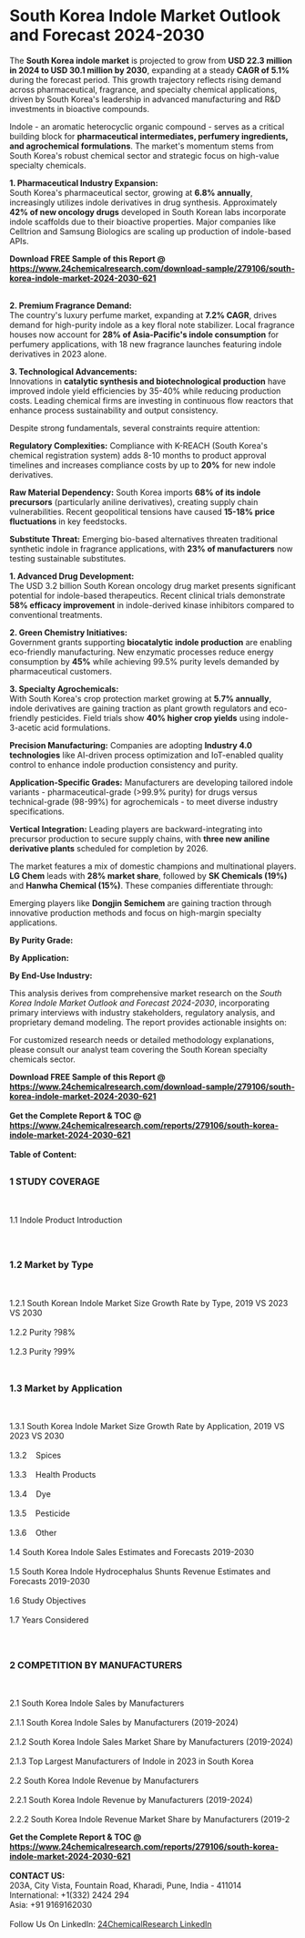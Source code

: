 <h1>South Korea Indole Market Outlook and Forecast 2024-2030</h1><p>The <strong>South Korea indole market</strong> is projected to grow from <strong>USD 22.3 million in 2024 to USD 30.1 million by 2030</strong>, expanding at a steady <strong>CAGR of 5.1%</strong> during the forecast period. This growth trajectory reflects rising demand across pharmaceutical, fragrance, and specialty chemical applications, driven by South Korea's leadership in advanced manufacturing and R&amp;D investments in bioactive compounds.</p><p>Indole - an aromatic heterocyclic organic compound - serves as a critical building block for <strong>pharmaceutical intermediates, perfumery ingredients, and agrochemical formulations</strong>. The market's momentum stems from South Korea's robust chemical sector and strategic focus on high-value specialty chemicals.</p><p><strong>1. Pharmaceutical Industry Expansion:</strong><br>
South Korea's pharmaceutical sector, growing at <strong>6.8% annually</strong>, increasingly utilizes indole derivatives in drug synthesis. Approximately <strong>42% of new oncology drugs</strong> developed in South Korean labs incorporate indole scaffolds due to their bioactive properties. Major companies like Celltrion and Samsung Biologics are scaling up production of indole-based APIs.</p><div><b>Download FREE Sample of this Report @ 
            <a href="https://www.24chemicalresearch.com/download-sample/279106/south-korea-indole-market-2024-2030-621">
            https://www.24chemicalresearch.com/download-sample/279106/south-korea-indole-market-2024-2030-621</a></b></div><br><p><strong>2. Premium Fragrance Demand:</strong><br>
The country's luxury perfume market, expanding at <strong>7.2% CAGR</strong>, drives demand for high-purity indole as a key floral note stabilizer. Local fragrance houses now account for <strong>28% of Asia-Pacific's indole consumption</strong> for perfumery applications, with 18 new fragrance launches featuring indole derivatives in 2023 alone.</p><p><strong>3. Technological Advancements:</strong><br>
Innovations in <strong>catalytic synthesis and biotechnological production</strong> have improved indole yield efficiencies by 35-40% while reducing production costs. Leading chemical firms are investing in continuous flow reactors that enhance process sustainability and output consistency.</p><p>Despite strong fundamentals, several constraints require attention:</p><p><strong>Regulatory Complexities:</strong> Compliance with K-REACH (South Korea's chemical registration system) adds 8-10 months to product approval timelines and increases compliance costs by up to <strong>20%</strong> for new indole derivatives.</p><p><strong>Raw Material Dependency:</strong> South Korea imports <strong>68% of its indole precursors</strong> (particularly aniline derivatives), creating supply chain vulnerabilities. Recent geopolitical tensions have caused <strong>15-18% price fluctuations</strong> in key feedstocks.</p><p><strong>Substitute Threat:</strong> Emerging bio-based alternatives threaten traditional synthetic indole in fragrance applications, with <strong>23% of manufacturers</strong> now testing sustainable substitutes.</p><p><strong>1. Advanced Drug Development:</strong><br>
The USD 3.2 billion South Korean oncology drug market presents significant potential for indole-based therapeutics. Recent clinical trials demonstrate <strong>58% efficacy improvement</strong> in indole-derived kinase inhibitors compared to conventional treatments.</p><p><strong>2. Green Chemistry Initiatives:</strong><br>
Government grants supporting <strong>biocatalytic indole production</strong> are enabling eco-friendly manufacturing. New enzymatic processes reduce energy consumption by <strong>45%</strong> while achieving 99.5% purity levels demanded by pharmaceutical customers.</p><p><strong>3. Specialty Agrochemicals:</strong><br>
With South Korea's crop protection market growing at <strong>5.7% annually</strong>, indole derivatives are gaining traction as plant growth regulators and eco-friendly pesticides. Field trials show <strong>40% higher crop yields</strong> using indole-3-acetic acid formulations.</p><p><strong>Precision Manufacturing:</strong> Companies are adopting <strong>Industry 4.0 technologies</strong> like AI-driven process optimization and IoT-enabled quality control to enhance indole production consistency and purity.</p><p><strong>Application-Specific Grades:</strong> Manufacturers are developing tailored indole variants - pharmaceutical-grade (&gt;99.9% purity) for drugs versus technical-grade (98-99%) for agrochemicals - to meet diverse industry specifications.</p><p><strong>Vertical Integration:</strong> Leading players are backward-integrating into precursor production to secure supply chains, with <strong>three new aniline derivative plants</strong> scheduled for completion by 2026.</p><p>The market features a mix of domestic champions and multinational players. <strong>LG Chem</strong> leads with <strong>28% market share</strong>, followed by <strong>SK Chemicals (19%)</strong> and <strong>Hanwha Chemical (15%)</strong>. These companies differentiate through:</p><p>Emerging players like <strong>Dongjin Semichem</strong> are gaining traction through innovative production methods and focus on high-margin specialty applications.</p><p><strong>By Purity Grade:</strong></p><p><strong>By Application:</strong></p><p><strong>By End-Use Industry:</strong></p><p>This analysis derives from comprehensive market research on the <em>South Korea Indole Market Outlook and Forecast 2024-2030</em>, incorporating primary interviews with industry stakeholders, regulatory analysis, and proprietary demand modeling. The report provides actionable insights on:</p><p>For customized research needs or detailed methodology explanations, please consult our analyst team covering the South Korean specialty chemicals sector.</p><div><b>Download FREE Sample of this Report @ 
            <a href="https://www.24chemicalresearch.com/download-sample/279106/south-korea-indole-market-2024-2030-621">
            https://www.24chemicalresearch.com/download-sample/279106/south-korea-indole-market-2024-2030-621</a></b></div><br><div><b>Get the Complete Report & TOC @ 
            <a href="https://www.24chemicalresearch.com/reports/279106/south-korea-indole-market-2024-2030-621">
            https://www.24chemicalresearch.com/reports/279106/south-korea-indole-market-2024-2030-621</a></b></div><br>
            <b>Table of Content:</b><p><h2><span style="font-size:16px"><strong>1 STUDY COVERAGE</strong></span></h2><br />
<p>1.1 Indole Product Introduction</p><br />
<h2><span style="font-size:16px"><strong>1.2 Market by Type</strong></span></h2><br />
<p>1.2.1 South Korean Indole Market Size Growth Rate by Type, 2019 VS 2023 VS 2030<br /><br />
1.2.2 Purity ?98%&nbsp;&nbsp; &nbsp;<br /><br />
1.2.3 Purity ?99%<br /><br />
<h2><span style="font-size:16px"><strong>1.3 Market by Application</strong></span></h2><br />
<p>1.3.1 South Korea Indole Market Size Growth Rate by Application, 2019 VS 2023 VS 2030<br /><br />
1.3.2&nbsp;&nbsp; &nbsp;Spices<br /><br />
1.3.3&nbsp;&nbsp; &nbsp;Health Products<br /><br />
1.3.4&nbsp;&nbsp; &nbsp;Dye<br /><br />
1.3.5&nbsp;&nbsp; &nbsp;Pesticide<br /><br />
1.3.6&nbsp;&nbsp; &nbsp;Other<br /><br />
1.4 South Korea Indole Sales Estimates and Forecasts 2019-2030<br /><br />
1.5 South Korea Indole Hydrocephalus Shunts Revenue Estimates and Forecasts 2019-2030<br /><br />
1.6 Study Objectives<br /><br />
1.7 Years Considered</p><br />
<h2><span style="font-size:16px"><strong>2 COMPETITION BY MANUFACTURERS</strong></span></h2><br />
<p>2.1 South Korea Indole Sales by Manufacturers<br /><br />
2.1.1 South Korea Indole Sales by Manufacturers (2019-2024)<br /><br />
2.1.2 South Korea Indole Sales Market Share by Manufacturers (2019-2024)<br /><br />
2.1.3 Top Largest Manufacturers of Indole in 2023 in South Korea<br /><br />
2.2 South Korea Indole Revenue by Manufacturers<br /><br />
2.2.1 South Korea Indole Revenue by Manufacturers (2019-2024)<br /><br />
2.2.2 South Korea Indole Revenue Market Share by Manufacturers (2019-2</p><div><b>Get the Complete Report & TOC @ 
            <a href="https://www.24chemicalresearch.com/reports/279106/south-korea-indole-market-2024-2030-621">
            https://www.24chemicalresearch.com/reports/279106/south-korea-indole-market-2024-2030-621</a></b></div><br><b>CONTACT US:</b><br>
            203A, City Vista, Fountain Road, Kharadi, Pune, India - 411014<br>
            International: +1(332) 2424 294<br>
            Asia: +91 9169162030 <br><br>
            Follow Us On LinkedIn: <a href="https://www.linkedin.com/company/24chemicalresearch/">24ChemicalResearch LinkedIn</a>
